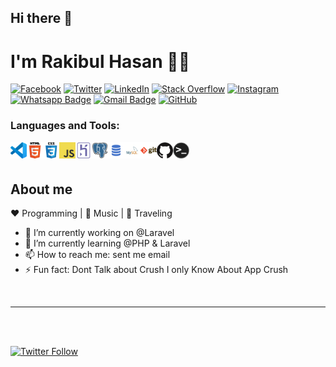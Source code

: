 ## Hi there 👋

# I'm Rakibul Hasan 👨‍💻


<a href="https://www.facebook.com/rrakib07" target="_blank"><img src="https://img.shields.io/badge/Facebook-%231877F2.svg?&style=flat-square&logo=facebook&logoColor=white" alt="Facebook"></a>
[![Twitter](https://img.shields.io/badge/-Twitter-222222?style=flat-square&logo=twitter&logoColor=white&link=https://twitter.com/rakib_ang3/)](https://twitter.com/rakib_ang3/)
<a href="https://www.linkedin.com/in/rakibul-ang/" target="_blank"><img src="https://img.shields.io/badge/LinkedIn-%230077B5.svg?&style=flat-square&logo=linkedin&logoColor=white" alt="LinkedIn"></a>
[![Stack Overflow](https://img.shields.io/badge/-Stack%20Overflow-222222?style=flat-square&logo=stack-overflow&logoColor=white&link=https://stackoverflow.com/users/10596750/rakib?tab=profile)](https://stackoverflow.com/users/10596750/rakib?tab=profile)
<a href="https://www.instagram.com/rakib_ang/" target="_blank"><img src="https://img.shields.io/badge/Instagram-%23E4405F.svg?&style=flat-square&logo=instagram&logoColor=white" alt="Instagram"></a>
[![Whatsapp Badge](https://img.shields.io/badge/-Whatsapp-4CA143?style=flat-square&labelColor=4CA143&logo=whatsapp&logoColor=white&link=https://api.whatsapp.com/send?phone=+8801627390757&text=Rakib)](https://api.whatsapp.com/send?phone=+8801627390757&text=Rakib)
[![Gmail Badge](https://img.shields.io/badge/-Gmail-c14438?style=flat-square&logo=Gmail&logoColor=white&link=mailto:rakib.ang3@gmail.com)](mailto:rakib.ang3@gmail.com)
[![GitHub](https://img.shields.io/badge/-GitHub-181717?style=flat-square&logo=github&link=https://github.com/druvo/)](https://github.com/rakib01/)


### Languages and Tools:

[<img align="left" alt="Visual Studio Code" width="26px" src="https://raw.githubusercontent.com/github/explore/80688e429a7d4ef2fca1e82350fe8e3517d3494d/topics/visual-studio-code/visual-studio-code.png" />]()
[<img align="left" alt="HTML5" width="26px" src="https://raw.githubusercontent.com/github/explore/80688e429a7d4ef2fca1e82350fe8e3517d3494d/topics/html/html.png" />]()
[<img align="left" alt="CSS3" width="26px" src="https://raw.githubusercontent.com/github/explore/80688e429a7d4ef2fca1e82350fe8e3517d3494d/topics/css/css.png" />]()
[<img align="left" alt="JavaScript" width="26px" src="https://raw.githubusercontent.com/github/explore/80688e429a7d4ef2fca1e82350fe8e3517d3494d/topics/javascript/javascript.png" />]()
[<img align="left" alt="Heroku" width="26px" src="https://github.com/devicons/devicon/blob/master/icons/heroku/heroku-original.svg" />]()
[<img align="left" alt="Postgresql" width="26px" src="https://github.com/devicons/devicon/blob/master/icons/postgresql/postgresql-original.svg" />]()
[<img align="left" alt="SQL" width="26px" src="https://raw.githubusercontent.com/github/explore/80688e429a7d4ef2fca1e82350fe8e3517d3494d/topics/sql/sql.png" />]()
[<img align="left" alt="MySQL" width="26px" src="https://raw.githubusercontent.com/github/explore/80688e429a7d4ef2fca1e82350fe8e3517d3494d/topics/mysql/mysql.png" />]()

[<img align="left" alt="Git" width="26px" src="https://raw.githubusercontent.com/github/explore/80688e429a7d4ef2fca1e82350fe8e3517d3494d/topics/git/git.png" />]()
[<img align="left" alt="GitHub" width="26px" src="https://raw.githubusercontent.com/github/explore/78df643247d429f6cc873026c0622819ad797942/topics/github/github.png" />]()
[<img align="left" alt="HTML5" width="26px" src="https://raw.githubusercontent.com/github/explore/80688e429a7d4ef2fca1e82350fe8e3517d3494d/topics/terminal/terminal.png" />]()

<br />
<br />


## About me 

:heart: Programming | :black_heart: Music | :blue_heart: Traveling 
- 🔭 I’m currently working on @Laravel
- 🌱 I’m currently learning @PHP & Laravel
- 📫 How to reach me: sent me email
- ⚡️ Fun fact: Dont Talk about Crush I only Know About App Crush

<br />

---
<br />
<br />

[![Twitter Follow](https://img.shields.io/twitter/follow/rakib_ang3?style=social)](https://twitter.com/rakib_ang3)



